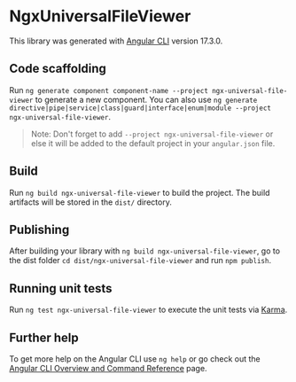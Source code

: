 # NgxUniversalFileViewer

This library was generated with [Angular CLI](https://github.com/angular/angular-cli) version 17.3.0.

## Code scaffolding

Run `ng generate component component-name --project ngx-universal-file-viewer` to generate a new component. You can also use `ng generate directive|pipe|service|class|guard|interface|enum|module --project ngx-universal-file-viewer`.
> Note: Don't forget to add `--project ngx-universal-file-viewer` or else it will be added to the default project in your `angular.json` file. 

## Build

Run `ng build ngx-universal-file-viewer` to build the project. The build artifacts will be stored in the `dist/` directory.

## Publishing

After building your library with `ng build ngx-universal-file-viewer`, go to the dist folder `cd dist/ngx-universal-file-viewer` and run `npm publish`.

## Running unit tests

Run `ng test ngx-universal-file-viewer` to execute the unit tests via [Karma](https://karma-runner.github.io).

## Further help

To get more help on the Angular CLI use `ng help` or go check out the [Angular CLI Overview and Command Reference](https://angular.io/cli) page.
